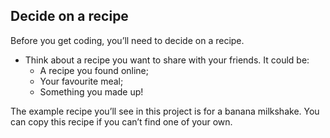 ## Decide on a recipe

Before you get coding, you’ll need to decide on a recipe.

+ Think about a recipe you want to share with your friends. It could be: 
    + A recipe you found online;
    + Your favourite meal;
    + Something you made up!

The example recipe you’ll see in this project is for a banana milkshake. You can copy this recipe if you can’t find one of your own.